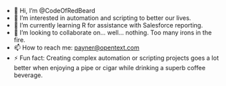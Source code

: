 - 👋 Hi, I’m @CodeOfRedBeard
- 👀 I’m interested in automation and scripting to better our lives.
- 🌱 I’m currently learning R for assistance with Salesforce reporting.
- 💞️ I’m looking to collaborate on... well... nothing. Too many irons in the fire.
- 📫 How to reach me: payner@opentext.com
- ⚡ Fun fact: Creating complex automation or scripting projects goes a lot better when enjoying a pipe or cigar while drinking a superb coffee beverage. 

<!---
CodeOfRedBeard/CodeOfRedBeard is a ✨ special ✨ repository because its `README.md` (this file) appears on your GitHub profile.
You can click the Preview link to take a look at your changes.
--->
